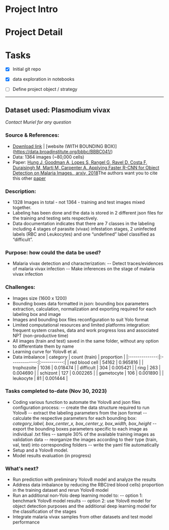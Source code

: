 # Project Intro
# Project Detail
# Tasks
  - [x] Initial git repo
  - [x] data exploration in notebooks
  - [ ] Define project object / strategy



***

## Dataset used: Plasmodium vivax
*Contact Muriel for any question*

### Source & References:
  - [Download link](https://data.broadinstitute.org/bbbc/BBBC041/malaria.zip) | [website (WITH BOUNDING BOX)] (https://data.broadinstitute.org/bbbc/BBBC041/)
  - Data: 1364 images (~80,000 cells)
  - Paper: [Hung J, Goodman A, Lopes S, Rangel G, Ravel D, Costa F, Duraisingh M, Marti M, Carpenter A. Applying Faster R-CNN for Object Detection on Malaria Images., arxiv, 2018](https://arxiv.org/abs/1804.09548)The authors want you to cite this other [paper](https://www.nature.com/articles/nmeth.2083)


### Description:
  - 1328 Images in total - not 1364 - training and test images mixed together.
  - Labeling has been done and the data is stored in 2 different json files for the training and testing sets respectively.
  - Data documentation indicates that there are 7 classes in the labeling including 4 stages of parasite (vivax) infestation stages, 2 uninfected labels (RBC and Leukocytes) and one “undefined” label classified as “difficult”.


### Purpose: how could the data be used?
  - Malaria vivax detection and characterization:
    -- Detect traces/evidences of malaria vivax infection
    -- Make inferences on the stage of malaria vivax infection


### Challenges:
  - Images size (1600 x 1200)
  - Bounding boxes data formatted in json: bounding box parameters extraction, calculation, normalization and exporting required for each labeling box and image
  - Images and bounding box files reconfiguration to suit Yolo format
  - Limited computational resources and limited platforms integration: frequent system crashes, data and work progress loss and associated NPT (non-productive time)
  - All images (train and test) saved in the same folder, without any option to differentiate them by name
  - Learning curve for Yolov8 et al.
  - Data imbalance
      | category       | count (train) | proportion  |
      |:--------------:|:-------------:|:-----------:|
      | red blood cell | 54162         | 0.965816    |
      | trophozoite    | 1036          | 0.018474    |
      | difficult      | 304           | 0.005421    |
      | ring           | 263           | 0.004690    |
      | schizont       | 127           | 0.002265    |
      | gametocyte     | 106           | 0.001890    |
      | leukocyte      | 81            | 0.001444    |


### Tasks completed to-date (Nov 30, 2023)
  - Coding various function to automate the Yolov8 and json files configuration process:
    -- create the data structure required to run Yolov8
    -- extract the labeling parameters from the json format
    -- calculate the respective parameters for each bounding box: *category_label, box_center_x, box_center_y, box_width, box_height*
    -- export the bounding boxes parameters specific to each image as individual .txt files
    -- sample 30% of the available training images as validation data
    -- reorganize the images according to their type (train, val, test) into corresponding folders
    -- write the yaml file automatically
  - Setup and a Yolov8 model.
  - Model results evaluation (in progress)


### What's next?
  - Run prediction with preliminary Yolov8 model and analyze the results
  - Address data imbalance by reducing the RBC(red blood cells) proportion in the training dataset and rerun Yolov8 model
  - Run an additional non-Yolo deep learning model to:
    -- option 1: benchmark Yolov8 model results
    -- option 2: use Yolov8 model for object detection purposes and the additional deep learning model for the classification of the stages
  - Integrate malaria vivax samples from other datasets and test model performance
